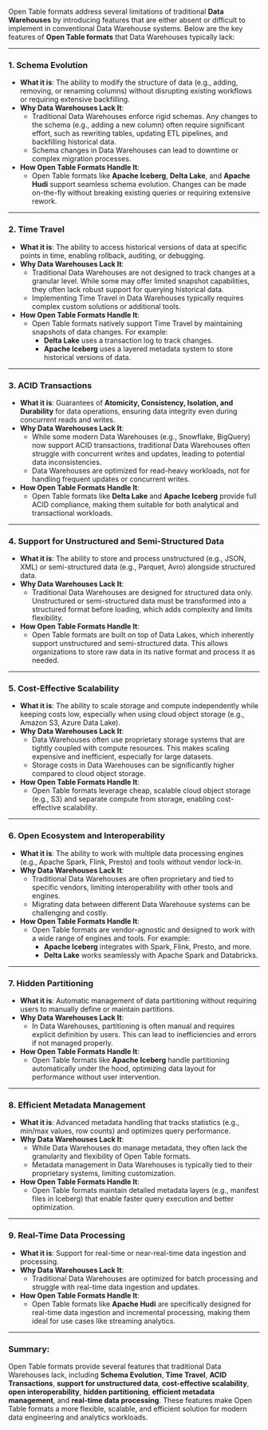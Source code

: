 Open Table formats address several limitations of traditional **Data Warehouses** by introducing features that are either absent or difficult to implement in conventional Data Warehouse systems. Below are the key features of **Open Table formats** that Data Warehouses typically lack:

---

### 1. **Schema Evolution**
   - **What it is**: The ability to modify the structure of data (e.g., adding, removing, or renaming columns) without disrupting existing workflows or requiring extensive backfilling.
   - **Why Data Warehouses Lack It**: 
     - Traditional Data Warehouses enforce rigid schemas. Any changes to the schema (e.g., adding a new column) often require significant effort, such as rewriting tables, updating ETL pipelines, and backfilling historical data.
     - Schema changes in Data Warehouses can lead to downtime or complex migration processes.
   - **How Open Table Formats Handle It**: 
     - Open Table formats like **Apache Iceberg**, **Delta Lake**, and **Apache Hudi** support seamless schema evolution. Changes can be made on-the-fly without breaking existing queries or requiring extensive rework.

---

### 2. **Time Travel**
   - **What it is**: The ability to access historical versions of data at specific points in time, enabling rollback, auditing, or debugging.
   - **Why Data Warehouses Lack It**: 
     - Traditional Data Warehouses are not designed to track changes at a granular level. While some may offer limited snapshot capabilities, they often lack robust support for querying historical data.
     - Implementing Time Travel in Data Warehouses typically requires complex custom solutions or additional tools.
   - **How Open Table Formats Handle It**: 
     - Open Table formats natively support Time Travel by maintaining snapshots of data changes. For example:
       - **Delta Lake** uses a transaction log to track changes.
       - **Apache Iceberg** uses a layered metadata system to store historical versions of data.

---

### 3. **ACID Transactions**
   - **What it is**: Guarantees of **Atomicity, Consistency, Isolation, and Durability** for data operations, ensuring data integrity even during concurrent reads and writes.
   - **Why Data Warehouses Lack It**: 
     - While some modern Data Warehouses (e.g., Snowflake, BigQuery) now support ACID transactions, traditional Data Warehouses often struggle with concurrent writes and updates, leading to potential data inconsistencies.
     - Data Warehouses are optimized for read-heavy workloads, not for handling frequent updates or concurrent writes.
   - **How Open Table Formats Handle It**: 
     - Open Table formats like **Delta Lake** and **Apache Iceberg** provide full ACID compliance, making them suitable for both analytical and transactional workloads.

---

### 4. **Support for Unstructured and Semi-Structured Data**
   - **What it is**: The ability to store and process unstructured (e.g., JSON, XML) or semi-structured data (e.g., Parquet, Avro) alongside structured data.
   - **Why Data Warehouses Lack It**: 
     - Traditional Data Warehouses are designed for structured data only. Unstructured or semi-structured data must be transformed into a structured format before loading, which adds complexity and limits flexibility.
   - **How Open Table Formats Handle It**: 
     - Open Table formats are built on top of Data Lakes, which inherently support unstructured and semi-structured data. This allows organizations to store raw data in its native format and process it as needed.

---

### 5. **Cost-Effective Scalability**
   - **What it is**: The ability to scale storage and compute independently while keeping costs low, especially when using cloud object storage (e.g., Amazon S3, Azure Data Lake).
   - **Why Data Warehouses Lack It**: 
     - Data Warehouses often use proprietary storage systems that are tightly coupled with compute resources. This makes scaling expensive and inefficient, especially for large datasets.
     - Storage costs in Data Warehouses can be significantly higher compared to cloud object storage.
   - **How Open Table Formats Handle It**: 
     - Open Table formats leverage cheap, scalable cloud object storage (e.g., S3) and separate compute from storage, enabling cost-effective scalability.

---

### 6. **Open Ecosystem and Interoperability**
   - **What it is**: The ability to work with multiple data processing engines (e.g., Apache Spark, Flink, Presto) and tools without vendor lock-in.
   - **Why Data Warehouses Lack It**: 
     - Traditional Data Warehouses are often proprietary and tied to specific vendors, limiting interoperability with other tools and engines.
     - Migrating data between different Data Warehouse systems can be challenging and costly.
   - **How Open Table Formats Handle It**: 
     - Open Table formats are vendor-agnostic and designed to work with a wide range of engines and tools. For example:
       - **Apache Iceberg** integrates with Spark, Flink, Presto, and more.
       - **Delta Lake** works seamlessly with Apache Spark and Databricks.

---

### 7. **Hidden Partitioning**
   - **What it is**: Automatic management of data partitioning without requiring users to manually define or maintain partitions.
   - **Why Data Warehouses Lack It**: 
     - In Data Warehouses, partitioning is often manual and requires explicit definition by users. This can lead to inefficiencies and errors if not managed properly.
   - **How Open Table Formats Handle It**: 
     - Open Table formats like **Apache Iceberg** handle partitioning automatically under the hood, optimizing data layout for performance without user intervention.

---

### 8. **Efficient Metadata Management**
   - **What it is**: Advanced metadata handling that tracks statistics (e.g., min/max values, row counts) and optimizes query performance.
   - **Why Data Warehouses Lack It**: 
     - While Data Warehouses do manage metadata, they often lack the granularity and flexibility of Open Table formats.
     - Metadata management in Data Warehouses is typically tied to their proprietary systems, limiting customization.
   - **How Open Table Formats Handle It**: 
     - Open Table formats maintain detailed metadata layers (e.g., manifest files in Iceberg) that enable faster query execution and better optimization.

---

### 9. **Real-Time Data Processing**
   - **What it is**: Support for real-time or near-real-time data ingestion and processing.
   - **Why Data Warehouses Lack It**: 
     - Traditional Data Warehouses are optimized for batch processing and struggle with real-time data ingestion and updates.
   - **How Open Table Formats Handle It**: 
     - Open Table formats like **Apache Hudi** are specifically designed for real-time data ingestion and incremental processing, making them ideal for use cases like streaming analytics.

---

### Summary:
Open Table formats provide several features that traditional Data Warehouses lack, including **Schema Evolution**, **Time Travel**, **ACID Transactions**, **support for unstructured data**, **cost-effective scalability**, **open interoperability**, **hidden partitioning**, **efficient metadata management**, and **real-time data processing**. These features make Open Table formats a more flexible, scalable, and efficient solution for modern data engineering and analytics workloads.

